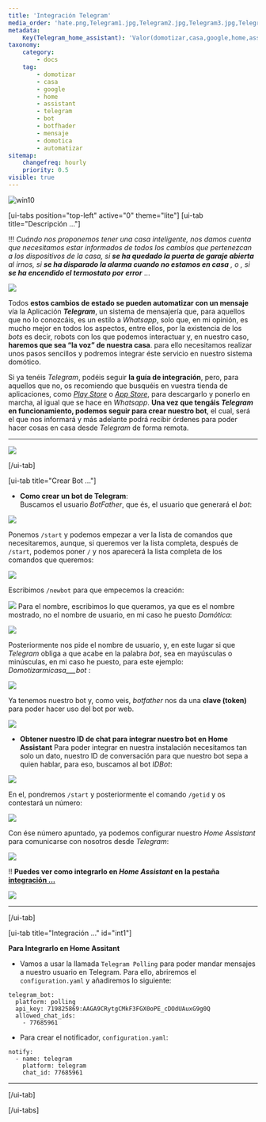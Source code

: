 ```yaml
---
title: 'Integración Telegram'
media_order: 'hate.png,Telegram1.jpg,Telegram2.jpg,Telegram3.jpg,Telegram5.jpg,Telegram4.jpg,Telegram6.jpg,Telegram7.jpg,Telegram8.jpg,Telegram9.jpg,Up.png,2_babyblue.png,flecha-imagen-animada-0407.gif,up1_azul1.png'
metadata:
    Key(Telegram_home_assistant): 'Valor(domotizar,casa,google,home,assistant,telegram,bot,botfhader,mensaje,domotica)'
taxonomy:
    category:
        - docs
    tag:
        - domotizar
        - casa
        - google
        - home
        - assistant
        - telegram
        - bot
        - botfhader
        - mensaje
        - domotica
        - automatizar
sitemap:
    changefreq: hourly
    priority: 0.5
visible: true
---
```


![win10](image://os-compat.png)

[ui-tabs position="top-left" active="0" theme="lite"]
[ui-tab title="Descripción ..."]

!!! _Cuándo nos proponemos tener una casa inteligente, nos damos cuenta que necesitamos estar informados de todos los cambios que pertenezcan a los dispositivos de la casa, si **se ha quedado la puerta de garaje abierta** al irnos, si **se  ha disparado la alarma cuando no estamos en casa** , o , si **se ha encendido el termostato por error**_ ...


![](hate.png)


Todos **estos cambios de estado se pueden automatizar con un mensaje** vía la Aplicación **_Telegram_**, un sistema de mensajería que, para aquellos que no lo conozcáis, es un estilo a _Whatsapp_, solo que, en mi opinión, es mucho mejor en todos los aspectos, entre ellos, por la existencia de los _bots_ es decir, robots con los que podemos interactuar y, en nuestro caso, **haremos que sea “la voz” de nuestra casa**. para ello necesitamos realizar unos pasos sencillos y podremos integrar éste servicio en nuestro sistema domótico. 



Si ya tenéis _Telegram_, podéis seguir **la guía de integración**, pero, para aquellos que no, os recomiendo que busquéis en vuestra tienda de aplicaciones, como _[Play Store](http://bit.ly/2VDrYay)_ o _[App Store](https://apple.co/30kq8u1)_, para descargarlo y ponerlo en marcha, al igual que se hace en _Whatsapp_. **Una vez que tengáis _Telegram_ en funcionamiento, podemos seguir para crear nuestro bot**, el cual, será el que nos informará y más adelante podrá recibir órdenes para poder hacer cosas en casa desde _Telegram_ de forma remota.

---
[![](up1_azul1.png)](# "Volver al Inicio")

[/ui-tab]

[ui-tab title="Crear Bot ..."]

+ **Como crear un bot de Telegram**:<br />
Buscamos el usuario _BotFather_, que és, el usuario que generará el _bot_:

![](Telegram1.jpg)

Ponemos `/start` y podemos empezar a ver la lista de comandos que necesitaremos, aunque, si queremos ver la lista completa, después de `/start`, podemos poner `/` y nos aparecerá la lista completa de los comandos que queremos:

![](Telegram2.jpg)

Escribimos `/newbot` para que empecemos la creación:

![](Telegram3.jpg)
Para el nombre, escribimos lo que queramos, ya que es el nombre mostrado, no el nombre de usuario, en mi caso he puesto _Domótica_:

![](Telegram4.jpg)

Posteriormente nos pide el nombre de usuario, y, en este lugar si que _Telegram_ obliga a que acabe en la palabra _bot_, sea en mayúsculas o minúsculas, en mi caso he puesto, para este ejemplo: _Domotizarmicasa___bot_ :

![](Telegram5.jpg)

Ya tenemos nuestro bot y, como veis, _botfather_ nos da una **clave (token)** para poder hacer uso del bot por web.

![](Telegram6.jpg)

+ **Obtener nuestro ID de chat para integrar nuestro bot en Home Assistant**
Para poder integrar en nuestra instalación necesitamos tan solo un dato, nuestro ID de conversación para que nuestro bot sepa a quien hablar, para eso, buscamos al bot _IDBot_:

![](Telegram7.jpg)

En el, pondremos `/start` y posteriormente el comando `/getid` y os contestará un número:

![](Telegram8.jpg)

Con ése número apuntado, ya podemos configurar nuestro _Home Assistant_ para comunicarse con nosotros desde _Telegram_:

![](Telegram9.jpg)

!! **Puedes ver como integrarlo en _Home Assistant_ en la pestaña [integración ...](#int1)**

[![](up1_azul1.png)](# "Volver al Inicio")

---

[/ui-tab]


[ui-tab title="Integración ..." id="int1"]

**Para Integrarlo en Home Assitant**

+ Vamos a usar la llamada `Telegram Polling` para poder mandar mensajes a nuestro usuario en Telegram. Para ello, abriremos el `configuration.yaml` y añadiremos lo siguiente:<br />

```text
telegram_bot:
  platform: polling
  api_key: 719825869:AAGA9CRytgCMkF3FGX0oPE_cDOdUAuxG9g0Q
  allowed_chat_ids:
    - 77685961
```

+ Para crear el notificador, `configuration.yaml`:

```text
notify:
  - name: telegram
    platform: telegram
    chat_id: 77685961
```

---

[/ui-tab]

[/ui-tabs]